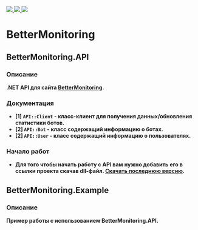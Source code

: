 <p>
   <a href="https://discord.gg/5jqHuS3Fkh">
      <img src="https://discord.com/api/guilds/951837171361407066/embed.png" />
   </a>
   <a href="https://github.com/I-Aureate-I/BetterMonitoring.API/releases/latest">
     <img src="https://img.shields.io/github/downloads/I-Aureate-I/BetterMonitoring.API/total.svg" />
   </a>
   <a href="https://github.com/I-Aureate-I/BetterMonitoring.API/commits/master">
     <img src="https://img.shields.io/github/commits-since/I-Aureate-I/BetterMonitoring.API/latest?include_prereleases" />
   </a>
</p>

# BetterMonitoring
## BetterMonitoring.API
### Описание
**.NET API для сайта [BetterMonitoring](https://monitor.betterbot.ru).**
### Документация
* **[1] `API::Client` - класс-клиент для получения данных/обновления статистики ботов.**
* **[2] `API::Bot` - класс содержащий информацию о ботах.**
* **[2] `API::User` - класс содержащий информацию о пользователях.**
### Начало работ
* **Для того чтобы начать работу с API вам нужно добавить его в ссылки проекта скачав dll-файл. [Скачать последнюю версию](https://github.com/I-Aureate-I/BetterMonitoring.API/releases/latest).**
## BetterMonitoring.Example
### Описание
**Пример работы с использованием BetterMonitoring.API.**
